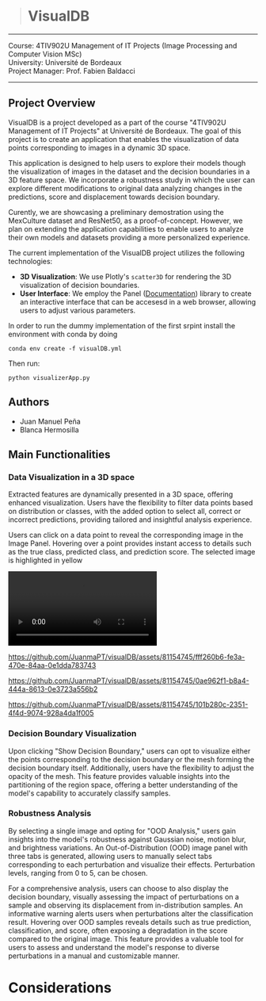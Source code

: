 > # VisualDB

---

Course: 4TIV902U Management of IT Projects (Image Processing and Computer Vision MSc)  
University: Université de Bordeaux  
Project Manager: Prof. Fabien Baldacci

---

## Project Overview

VisualDB is a project developed as a part of the course "4TIV902U Management of IT Projects" at Université de Bordeaux. The goal of this project is to create an application that enables the visualization of data points corresponding to images in a dynamic 3D space. 

This application is designed to help users to explore their models though the visualization of images in the dataset and the decision boundaries in a 3D feature space. We incorporate a robustness study in which the user can explore different modifications to original data analyzing changes in the predictions, score and displacement towards decision boundary.  

Curently, we are showcasing a preliminary demostration using the MexCulture dataset and ResNet50, as a proof-of-concept. However, we plan on extending the application capabilities to enable users to analyze their own models and datasets providing a more personalized experience. 

The current implementation of the VisualDB project utilizes the following technologies:

- **3D Visualization**: We use Plotly's `scatter3D` for rendering the 3D visualization of decision boundaries.
- **User Interface**: We employ the Panel ([Documentation](https://panel.holoviz.org/getting_started/build_app.html)) library to create an interactive interface that can be accesesd in a web browser, allowing users to adjust various parameters.

In order to run the dummy implementation of the first srpint install the environment with conda by doing 

```
conda env create -f visualDB.yml
```

Then run:

```
python visualizerApp.py 
```


## Authors

- Juan Manuel Peña
- Blanca Hermosilla


## Main Functionalities

### Data Visualization in a 3D space

Extracted features are dynamically presented in a 3D space, offering enhanced visualization. Users have the flexibility to filter data points based on distribution or classes, with the added option to select all, correct or incorrect predictions, providing tailored and insightful analysis experience. 

Users can click on a data point to reveal the corresponding image in the Image Panel. Hovering over a point provides instant access to details such as the true class, predicted class, and prediction score. The selected image is highlighted in yellow

![Demo](sample1.mp4)


https://github.com/JuanmaPT/visualDB/assets/81154745/fff260b6-fe3a-470e-84aa-0e1dda783743



https://github.com/JuanmaPT/visualDB/assets/81154745/0ae962f1-b8a4-444a-8613-0e3723a556b2



https://github.com/JuanmaPT/visualDB/assets/81154745/101b280c-2351-4f4d-9074-928a4da1f005





### Decision Boundary Visualization
Upon clicking "Show Decision Boundary," users can opt to visualize either the points corresponding to the decision boundary or the mesh forming the decision boundary itself. Additionally, users have the flexibility to adjust the opacity of the mesh. This feature provides valuable insights into the partitioning of the region space, offering a better understanding of the model's capability to accurately classify samples.



### Robustness Analysis 
By selecting a single image and opting for "OOD Analysis," users gain insights into the model's robustness against Gaussian noise, motion blur, and brightness variations. An Out-of-Distribution (OOD) image panel with three tabs is generated, allowing users to manually select tabs corresponding to each perturbation and visualize their effects. Perturbation levels, ranging from 0 to 5, can be chosen.

For a comprehensive analysis, users can choose to also display the decision boundary, visually assessing the impact of perturbations on a sample and observing its displacement from in-distribution samples. An informative warning alerts users when perturbations alter the classification result. Hovering over OOD samples reveals details such as true prediction, classification, and score, often exposing a degradation in the score compared to the original image. This feature provides a valuable tool for users to assess and understand the model's response to diverse perturbations in a manual and customizable manner.


# Considerations


